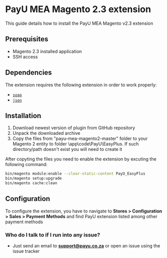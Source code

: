 # PayU MEA Magento 2.3 extension #

This guide details how to install the PayU MEA Magento v2.3 extension

## Prerequisites
* Magento 2.3 installed application
* SSH access

## Dependencies

The extension requires the following extension in order to work properly:

- [`soap`](https://php.net/manual/en/book.soap.php)
- [`json`](https://php.net/manual/en/book.json.php)

## Installation

1) Download newest version of plugin from GitHub repository
2) Unpack the downloaded archive
3) Copy the files from "payu-mea-magento2-master" folder to your Magento 2 entity to folder \app\code\PayU\EasyPlus\. If such directory/path doesn't exist you will need to create it

After copyting the files you need to enable the extension by excuting the following command:
```bash
bin/magento module:enable --clear-static-content PayU_EasyPlus
bin/magento setup:upgrade
bin/magento cache:clean
```

## Configuration
To configure the extension, you have to navigate to **Stores > Configuration > Sales > Payment Methods** and find PayU 
extension listed among other payment methods

### Who do I talk to if I run into any issue? ###

* Just send an email to **support@payu.co.za** or open an issue using the issue tracker
